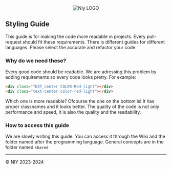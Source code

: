 <div align="center">
	<image src="https://github.com/niyllc/.github/blob/main/profile/NIYLogo.png?raw=true" alt="Niy LOGO">
</div>

## Styling Guide

This guide is for making the code more readable in projects. Every pull-request should fit these requirements. There is different guides for different languages. Please select the accurate and refactor your code.

### Why do we need these?

Every good code should be readable. We are adressing this problem by adding requirements so every code looks pretty. For example:

```html
<div class="TEXT_center COLOR-Red-light"></div>
<div class="text-center color-red-light"></div> 
```

Which one is more readable? Ofcourse the one on the bottom is! It has proper classnames and it looks better. The quality of the code is not only performance and speed, it is also the quality and the readability.

### How to access this guide

We are slowly writing this guide. You can access it through the Wiki and the folder named after the programming language. General concepts are in the folder named `shared`

<hr>
&copy; NIY 2023-2024
